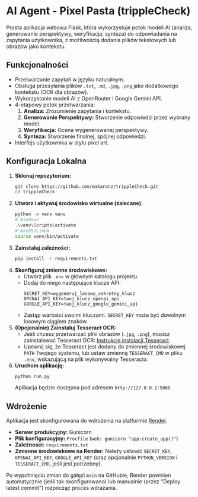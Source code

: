 # AI Agent - Pixel Pasta (trippleCheck)

Prosta aplikacja webowa Flask, która wykorzystuje potok modeli AI (analiza, generowanie perspektywy, weryfikacja, synteza) do odpowiadania na zapytania użytkownika, z możliwością dodania plików tekstowych lub obrazów jako kontekstu.

## Funkcjonalności

*   Przetwarzanie zapytań w języku naturalnym.
*   Obsługa przesyłania plików `.txt`, `.md`, `.jpg`, `.png` jako dodatkowego kontekstu (OCR dla obrazów).
*   Wykorzystanie modeli AI z OpenRouter i Google Gemini API.
*   4-etapowy potok przetwarzania:
    1.  **Analiza:** Zrozumienie zapytania i kontekstu.
    2.  **Generowanie Perspektywy:** Stworzenie odpowiedzi przez wybrany model.
    3.  **Weryfikacja:** Ocena wygenerowanej perspektywy.
    4.  **Synteza:** Stworzenie finalnej, spójnej odpowiedzi.
*   Interfejs użytkownika w stylu pixel art.

## Konfiguracja Lokalna

1.  **Sklonuj repozytorium:**
    ```bash
    git clone https://github.com/makaronz/trippleCheck.git
    cd trippleCheck
    ```
2.  **Utwórz i aktywuj środowisko wirtualne (zalecane):**
    ```bash
    python -m venv venv
    # Windows
    .\venv\Scripts\activate
    # macOS/Linux
    source venv/bin/activate
    ```
3.  **Zainstaluj zależności:**
    ```bash
    pip install -r requirements.txt
    ```
4.  **Skonfiguruj zmienne środowiskowe:**
    *   Utwórz plik `.env` w głównym katalogu projektu.
    *   Dodaj do niego następujące klucze API:
        ```dotenv
        SECRET_KEY=wygeneruj_losowy_sekretny_klucz
        OPENAI_API_KEY=twoj_klucz_openai_api
        GOOGLE_API_KEY=twoj_klucz_google_gemini_api
        ```
    *   Zastąp wartości swoimi kluczami. `SECRET_KEY` może być dowolnym losowym ciągiem znaków.
5.  **(Opcjonalnie) Zainstaluj Tesseract OCR:**
    *   Jeśli chcesz przetwarzać pliki obrazów (`.jpg`, `.png`), musisz zainstalować Tesseract OCR: [Instrukcje instalacji Tesseract](https://github.com/tesseract-ocr/tesseract#installing-tesseract).
    *   Upewnij się, że Tesseract jest dodany do zmiennej środowiskowej `PATH` Twojego systemu, lub ustaw zmienną `TESSERACT_CMD` w pliku `.env`, wskazującą na plik wykonywalny Tesseracta.
6.  **Uruchom aplikację:**
    ```bash
    python run.py
    ```
    Aplikacja będzie dostępna pod adresem `http://127.0.0.1:5000`.

## Wdrożenie

Aplikacja jest skonfigurowana do wdrożenia na platformie [Render](https://render.com/).

*   **Serwer produkcyjny:** Gunicorn
*   **Plik konfiguracyjny:** `Procfile` (`web: gunicorn "app:create_app()"`)
*   **Zależności:** `requirements.txt`
*   **Zmienne środowiskowe na Render:** Należy ustawić `SECRET_KEY`, `OPENAI_API_KEY`, `GOOGLE_API_KEY` (oraz opcjonalnie `PYTHON_VERSION` i `TESSERACT_CMD`, jeśli jest potrzebny).

Po wypchnięciu zmian do gałęzi `main` na GitHubie, Render powinien automatycznie (jeśli tak skonfigurowano) lub manualnie (przez "Deploy latest commit") rozpocząć proces wdrażania.
